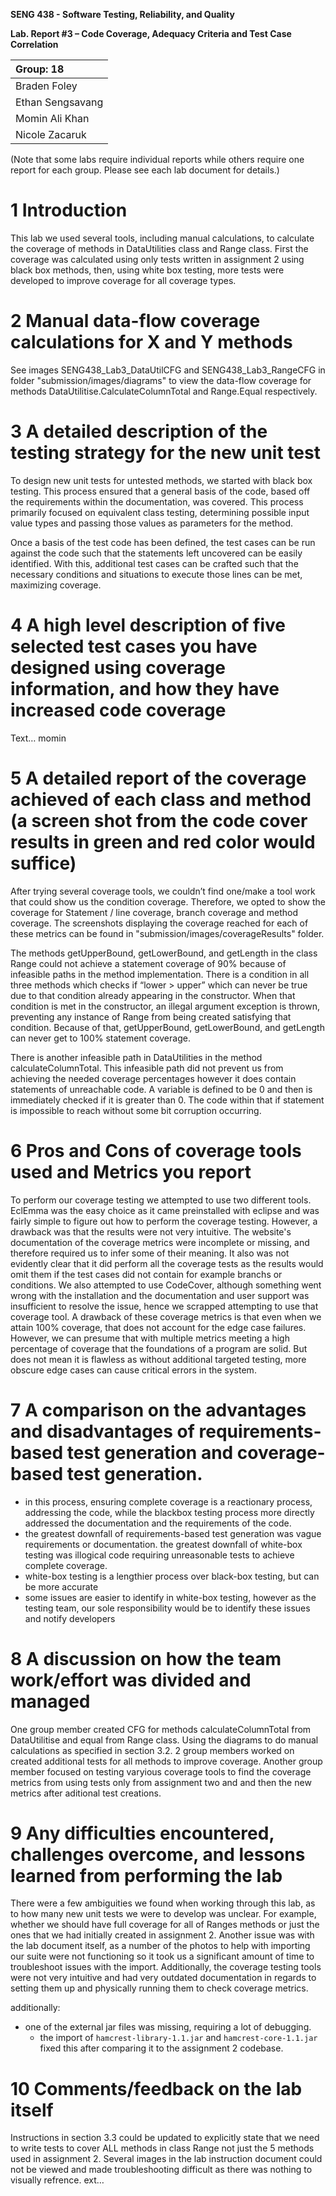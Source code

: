**SENG 438 - Software Testing, Reliability, and Quality**

**Lab. Report #3 – Code Coverage, Adequacy Criteria and Test Case Correlation**

| Group: 18                |
|:-------------------------|
| Braden Foley             |
| Ethan Sengsavang         |
| Momin Ali Khan           |
| Nicole Zacaruk           |

(Note that some labs require individual reports while others require one report
for each group. Please see each lab document for details.)

# 1 Introduction

This lab we used several tools, including manual calculations, to calculate the coverage of methods in DataUtilities class and Range class. First the coverage was calculated using only tests written in assignment 2 using black box methods, then, using white box testing, more tests were developed to improve coverage for all coverage types.

# 2 Manual data-flow coverage calculations for X and Y methods

See images SENG438_Lab3_DataUtilCFG and SENG438_Lab3_RangeCFG in folder "submission/images/diagrams" to view the data-flow coverage for methods DataUtilitise.CalculateColumnTotal and Range.Equal respectively.

# 3 A detailed description of the testing strategy for the new unit test

To design new unit tests for untested methods, we started with black box
testing. This process ensured that a general basis of the code, based off the
requirements within the documentation, was covered. This process primarily
focused on equivalent class testing, determining possible input value types and
passing those values as parameters for the method.

Once a basis of the test code has been defined, the test cases can be run
against the code such that the statements left uncovered can be easily
identified. With this, additional test cases can be crafted such that the
necessary conditions and situations to execute those lines can be met,
maximizing coverage.

# 4 A high level description of five selected test cases you have designed using coverage information, and how they have increased code coverage

Text… momin

# 5 A detailed report of the coverage achieved of each class and method (a screen shot from the code cover results in green and red color would suffice)

After trying several coverage tools, we couldn’t find one/make a tool work that could show us the condition coverage. Therefore, we opted to show the coverage for Statement / line coverage, branch coverage and method coverage. The screenshots displaying the coverage reached for each of these metrics can be found in "submission/images/coverageResults" folder.

The methods getUpperBound, getLowerBound, and getLength in the class Range could not achieve a statement coverage of 90% because of infeasible paths in the method implementation. There is a condition in all three methods which checks if “lower > upper” which can never be true due to that condition already appearing in the constructor. When that condition is met in the constructor, an illegal argument exception is thrown, preventing any instance of Range from being created satisfying that condition. Because of that, getUpperBound, getLowerBound, and getLength can never get to 100% statement coverage.

There is another infeasible path in DataUtilities in the method calculateColumnTotal. This infeasible path did not prevent us from achieving the needed coverage percentages however it does contain statements of unreachable code. A variable is defined to be 0 and then is immediately checked if it is greater than 0. The code within that if statement is impossible to reach without some bit corruption occurring.

# 6 Pros and Cons of coverage tools used and Metrics you report

To perform our coverage testing we attempted to use two different tools. EclEmma was the easy choice as it came preinstalled with eclipse and was fairly simple to figure out how to perform the coverage testing. However, a drawback was that the results were not very intuitive. The website's documentation of the coverage metrics were incomplete or missing, and therefore required us to infer some of their meaning. It also was not evidently clear that it did perform all the coverage tests as the results would omit them if the test cases did not contain for example branchs or conditions. We also attempted to use CodeCover, although something went wrong with the installation and the documentation and user support was insufficient to resolve the issue, hence we scrapped attempting to use that coverage tool. A drawback of these coverage metrics is that even when we attain 100% coverage, that does not account for the edge case failures. However, we can presume that with multiple metrics meeting a high percentage of coverage that the foundations of a program are solid. But does not mean it is flawless as without additional targeted testing, more obscure edge cases can cause critical errors in the system.

# 7 A comparison on the advantages and disadvantages of requirements-based test generation and coverage-based test generation.

- in this process, ensuring complete coverage is a reactionary process,
addressing the code, while the blackbox testing process more directly addressed
the documentation and the requirements of the code.
- the greatest downfall of requirements-based test generation was vague
requirements or documentation. the greatest downfall of white-box testing was
illogical code requiring unreasonable tests to achieve complete coverage.
- white-box testing is a lengthier process over black-box testing, but can be
more accurate
- some issues are easier to identify in white-box testing, however as the
testing team, our sole responsibility would be to identify these issues and
notify developers

# 8 A discussion on how the team work/effort was divided and managed

One group member created CFG for methods calculateColumnTotal from DataUtilitise and equal from Range class. Using the diagrams to do manual calculations as specified in section 3.2.
2 group members worked on created additional tests for all methods to improve coverage.
Another group member focused on testing varyious coverage tools to find the coverage metrics from using tests only from assignment two and and then the new metrics after aditional test creations.

# 9 Any difficulties encountered, challenges overcome, and lessons learned from performing the lab

There were a few ambiguities we found when working through this lab, as to how many new unit tests we were to develop was unclear. For example, whether we should have full coverage for all of Ranges methods or just the ones that we had initially created in assignment 2. Another issue was with the lab document itself, as a number of the photos to help with importing our suite were not functioning so it took us a significant amount of time to troubleshoot issues with the import. Additionally, the coverage testing tools were not very intuitive and had very outdated documentation in regards to setting them up and physically running them to check coverage metrics.

additionally:

- one of the external jar files was missing, requiring a lot of debugging.
  - the import of `hamcrest-library-1.1.jar` and `hamcrest-core-1.1.jar` fixed
  this after comparing it to the assignment 2 codebase.

# 10 Comments/feedback on the lab itself

Instructions in section 3.3 could be updated to explicitly state that we need to write tests to cover ALL methods in class Range not just the 5 methods used in assignment 2.
Several images in the lab instruction document could not be viewed and made troubleshooting difficult as there was nothing to visually refrence.
ext…
